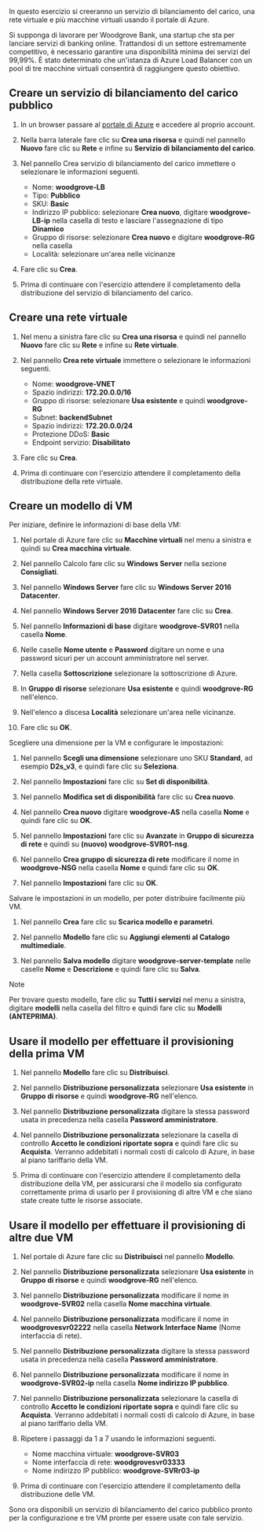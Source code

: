 In questo esercizio si creeranno un servizio di bilanciamento del carico, una rete virtuale e più macchine virtuali usando il portale di Azure.

Si supponga di lavorare per Woodgrove Bank, una startup che sta per lanciare servizi di banking online. Trattandosi di un settore estremamente competitivo, è necessario garantire una disponibilità minima dei servizi del 99,99%. È stato determinato che un'istanza di Azure Load Balancer con un pool di tre macchine virtuali consentirà di raggiungere questo obiettivo.

## <a name="create-a-public-load-balancer"></a>Creare un servizio di bilanciamento del carico pubblico

1. In un browser passare al [portale di Azure](https://portal.azure.com/?azure-portal=true) e accedere al proprio account.

1. Nella barra laterale fare clic su **Crea una risorsa** e quindi nel pannello **Nuovo** fare clic su **Rete** e infine su **Servizio di bilanciamento del carico**.

1. Nel pannello Crea servizio di bilanciamento del carico immettere o selezionare le informazioni seguenti.
    - Nome: **woodgrove-LB**
    - Tipo: **Pubblico**
    - SKU: **Basic**
    - Indirizzo IP pubblico: selezionare **Crea nuovo**, digitare **woodgrove-LB-ip** nella casella di testo e lasciare l'assegnazione di tipo **Dinamico**
    - Gruppo di risorse: selezionare **Crea nuovo** e digitare **woodgrove-RG** nella casella
    - Località: selezionare un'area nelle vicinanze

1. Fare clic su **Crea**.

1. Prima di continuare con l'esercizio attendere il completamento della distribuzione del servizio di bilanciamento del carico.

## <a name="create-a-virtual-network"></a>Creare una rete virtuale

1. Nel menu a sinistra fare clic su **Crea una risorsa** e quindi nel pannello **Nuovo** fare clic su **Rete** e infine su **Rete virtuale**.

1. Nel pannello **Crea rete virtuale** immettere o selezionare le informazioni seguenti.
    - Nome: **woodgrove-VNET**
    - Spazio indirizzi: **172.20.0.0/16**
    - Gruppo di risorse: selezionare **Usa esistente** e quindi **woodgrove-RG**
    - Subnet: **backendSubnet**
    - Spazio indirizzi: **172.20.0.0/24**
    - Protezione DDoS: **Basic**
    - Endpoint servizio: **Disabilitato**

1. Fare clic su **Crea**.

1. Prima di continuare con l'esercizio attendere il completamento della distribuzione della rete virtuale.

## <a name="create-a-vm-template"></a>Creare un modello di VM

Per iniziare, definire le informazioni di base della VM:

1. Nel portale di Azure fare clic su **Macchine virtuali** nel menu a sinistra e quindi su **Crea macchina virtuale**.

1. Nel pannello Calcolo fare clic su **Windows Server** nella sezione **Consigliati**.

1. Nel pannello **Windows Server** fare clic su **Windows Server 2016 Datacenter**.

1. Nel pannello **Windows Server 2016 Datacenter** fare clic su **Crea**.

1. Nel pannello **Informazioni di base** digitare **woodgrove-SVR01** nella casella **Nome**.

1. Nelle caselle **Nome utente** e **Password** digitare un nome e una password sicuri per un account amministratore nel server.

1. Nella casella **Sottoscrizione** selezionare la sottoscrizione di Azure.

1. In **Gruppo di risorse** selezionare **Usa esistente** e quindi **woodgrove-RG** nell'elenco.

1. Nell'elenco a discesa **Località** selezionare un'area nelle vicinanze.

1. Fare clic su **OK**.

Scegliere una dimensione per la VM e configurare le impostazioni:

1. Nel pannello **Scegli una dimensione** selezionare uno SKU **Standard**, ad esempio **D2s_v3**, e quindi fare clic su **Seleziona**.

1. Nel pannello **Impostazioni** fare clic su **Set di disponibilità**.

1. Nel pannello **Modifica set di disponibilità** fare clic su **Crea nuovo**.

1. Nel pannello **Crea nuovo** digitare **woodgrove-AS** nella casella **Nome** e quindi fare clic su **OK**.

1. Nel pannello **Impostazioni** fare clic su **Avanzate** in **Gruppo di sicurezza di rete** e quindi su **(nuovo) woodgrove-SVR01-nsg**.

1. Nel pannello **Crea gruppo di sicurezza di rete** modificare il nome in **woodgrove-NSG** nella casella **Nome** e quindi fare clic su **OK**.

1. Nel pannello **Impostazioni** fare clic su **OK**.

Salvare le impostazioni in un modello, per poter distribuire facilmente più VM.

1. Nel pannello **Crea** fare clic su **Scarica modello e parametri**.

1. Nel pannello **Modello** fare clic su **Aggiungi elementi al Catalogo multimediale**.

1. Nel pannello **Salva modello** digitare **woodgrove-server-template** nelle caselle **Nome** e **Descrizione** e quindi fare clic su **Salva**.

> [!NOTE]
> Per trovare questo modello, fare clic su **Tutti i servizi** nel menu a sinistra, digitare **modelli** nella casella del filtro e quindi fare clic su **Modelli (ANTEPRIMA)**.

## <a name="use-the-template-to-provision-the-first-vm"></a>Usare il modello per effettuare il provisioning della prima VM

1. Nel pannello **Modello** fare clic su **Distribuisci**.

1. Nel pannello **Distribuzione personalizzata** selezionare **Usa esistente** in **Gruppo di risorse** e quindi **woodgrove-RG** nell'elenco.

1. Nel pannello **Distribuzione personalizzata** digitare la stessa password usata in precedenza nella casella **Password amministratore**.

1. Nel pannello **Distribuzione personalizzata** selezionare la casella di controllo **Accetto le condizioni riportate sopra** e quindi fare clic su **Acquista**. Verranno addebitati i normali costi di calcolo di Azure, in base al piano tariffario della VM.

1. Prima di continuare con l'esercizio attendere il completamento della distribuzione della VM, per assicurarsi che il modello sia configurato correttamente prima di usarlo per il provisioning di altre VM e che siano state create tutte le risorse associate.

## <a name="use-the-template-to-provision-two-additional-vms"></a>Usare il modello per effettuare il provisioning di altre due VM

1. Nel portale di Azure fare clic su **Distribuisci** nel pannello **Modello**.

1. Nel pannello **Distribuzione personalizzata** selezionare **Usa esistente** in **Gruppo di risorse** e quindi **woodgrove-RG** nell'elenco.

1. Nel pannello **Distribuzione personalizzata** modificare il nome in **woodgrove-SVR02** nella casella **Nome macchina virtuale**.

1. Nel pannello **Distribuzione personalizzata** modificare il nome in **woodgrovesvr02222** nella casella **Network Interface Name** (Nome interfaccia di rete).

1. Nel pannello **Distribuzione personalizzata** digitare la stessa password usata in precedenza nella casella **Password amministratore**.

1. Nel pannello **Distribuzione personalizzata** modificare il nome in **woodgrove-SVR02-ip** nella casella **Nome indirizzo IP pubblico**.

1. Nel pannello **Distribuzione personalizzata** selezionare la casella di controllo **Accetto le condizioni riportate sopra** e quindi fare clic su **Acquista**. Verranno addebitati i normali costi di calcolo di Azure, in base al piano tariffario della VM.

1. Ripetere i passaggi da 1 a 7 usando le informazioni seguenti.
    - Nome macchina virtuale: **woodgrove-SVR03**
    - Nome interfaccia di rete: **woodgrovesvr03333**
    - Nome indirizzo IP pubblico: **woodgrove-SVRr03-ip**

1. Prima di continuare con l'esercizio attendere il completamento della distribuzione delle VM.

Sono ora disponibili un servizio di bilanciamento del carico pubblico pronto per la configurazione e tre VM pronte per essere usate con tale servizio.